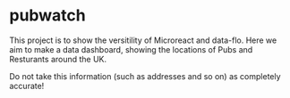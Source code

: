 # pubwatch

This project is to show the versitility of Microreact and data-flo. Here we aim to make a data dashboard, showing the locations of Pubs and Resturants around the UK. 

Do not take this information (such as addresses and so on) as completely accurate! 


